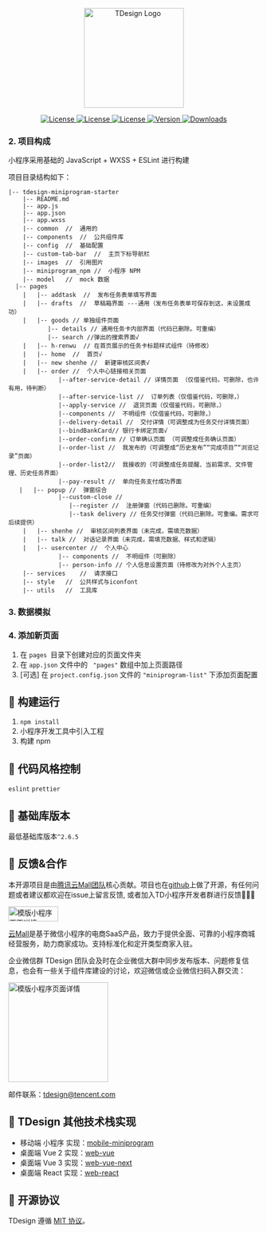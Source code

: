 <p align="center">
  <a href="https://tdesign.tencent.com/" target="_blank">
    <img alt="TDesign Logo" width="200" src="https://tdesign.gtimg.com/site/TDesign.png">
  </a>
</p>

<p align="center">
  <a href="https://img.shields.io/github/stars/Tencent/tdesign-miniprogram-starter-retail">
    <img src="https://img.shields.io/github/stars/Tencent/tdesign-miniprogram-starter-retail" alt="License">
  </a>  
  <a href="https://github.com/Tencent/tdesign-miniprogram-starter-retail/issues">
    <img src="https://img.shields.io/github/issues/Tencent/tdesign-miniprogram-starter-retail" alt="License">
  </a>  
  <a href="https://github.com/Tencent/tdesign-miniprogram-starter-retail/LICENSE">
    <img src="https://img.shields.io/github/license/Tencent/tdesign-miniprogram-starter-retail" alt="License">
  </a>
  <a href="https://www.npmjs.com/package/tdesign-miniprogram">
    <img src="https://img.shields.io/npm/v/tdesign-miniprogram.svg?sanitize=true" alt="Version">
  </a>
  <a href="https://www.npmjs.com/package/tdesign-miniprogram">
    <img src="https://img.shields.io/npm/dw/tdesign-miniprogram" alt="Downloads">
  </a>
</p>




### 2. 项目构成

小程序采用基础的 JavaScript + WXSS + ESLint 进行构建

项目目录结构如下：

```
|-- tdesign-miniprogram-starter
    |-- README.md
    |-- app.js
    |-- app.json
    |-- app.wxss
    |-- common	//	通用的
    |-- components	//	公共组件库
    |-- config	//	基础配置
    |-- custom-tab-bar	//	主页下标导航栏
    |-- images	//	引用图片
    |-- miniprogram_npm	//	小程序 NPM
    |-- model	//	mock 数据
  |-- pages
    |   |-- addtask  //  发布任务表单填写界面
    |   |-- drafts  //  草稿箱界面 ---通用（发布任务表单可保存到这，未设置成功）
    |   |-- goods // 单独组件页面
           |-- details // 通用任务卡内部界面（代码已删除。可重编）
           |-- search //弹出的搜索界面√
    |   |-- h-renwu  // 在首页展示的任务卡标题样式组件（待修改）
    |   |-- home  //  首页√
    |   |-- new shenhe //  新建审核区间表√
    |   |-- order //  个人中心链接相关页面
              |--after-service-detail // 详情页面 （仅借鉴代码，可删除，也许有用，待判断）
              |--after-service-list //  订单列表（仅借鉴代码，可删除，）
              |--apply-service //  退货页面（仅借鉴代码，可删除，）
              |--components //  不明组件（仅借鉴代码，可删除，）
              |--delivery-detail //  交付详情（可调整成为任务交付详情页面）
              |--bindBankCard// 银行卡绑定页面√
              |--order-confirm // 订单确认页面 （可调整成任务确认页面）
              |--order-list //  我发布的（可调整成“历史发布”“完成项目”“浏览记录”页面）
              |--order-list2//  我接收的（可调整成任务提醒、当前需求、文件管理、历史任务界面）
              |--pay-result //  单向任务支付成功界面
   |   |-- popup //  弹窗综合
              |--custom-close //
                 |--register //  注册弹窗（代码已删除。可重编）
                 |--task delivery // 任务交付弹窗（代码已删除。可重编。需求可后续提供）
    |   |-- shenhe //  审核区间列表界面（未完成，需填充数据）
    |   |-- talk //  对话记录界面（未完成，需填充数据、样式和逻辑）
    |   |-- usercenter //  个人中心
              |-- components //  不明组件（可删除）
              |-- person-info // 个人信息设置页面（待修改为对外个人主页）
    |-- services	//	请求接口
    |-- style	//	公共样式与iconfont
    |-- utils	//	工具库
```

### 3. 数据模拟



### 4. 添加新页面

1. 在 `pages `目录下创建对应的页面文件夹
2. 在 `app.json` 文件中的 ` "pages"` 数组中加上页面路径
3. [可选] 在 `project.config.json` 文件的 `"miniprogram-list"` 下添加页面配置

## :hammer: 构建运行

1. `npm install`
2. 小程序开发工具中引入工程
3. 构建 npm

## :art: 代码风格控制

`eslint` `prettier`

## :iphone: 基础库版本

最低基础库版本`^2.6.5`

## :dart: 反馈&合作

本开源项目是由[腾讯云Mall团队](https://ym.qq.com/)核心贡献。项目也在[github](https://github.com/Tencent/tdesign-miniprogram-starter-retail)上做了开源，有任何问题或者建议都欢迎在issue上留言反馈, 或者加入TD小程序开发者群进行反馈:star2::star2::star2:

<img src="https://cdn.qa.ym.qq.com/officical-site/assets/logo.png?auto=format&fit=max&w=384" width = "100" height = "30" alt="模版小程序页面详情" align=center />

[云Mall](https://ym.qq.com/)是基于微信小程序的电商SaaS产品，致力于提供全面、可靠的小程序商城经营服务，助力商家成功。支持标准化和定开类型商家入驻。

企业微信群
TDesign 团队会及时在企业微信大群中同步发布版本、问题修复信息，也会有一些关于组件库建设的讨论，欢迎微信或企业微信扫码入群交流：

<img src="https://oteam-tdesign-1258344706.cos.ap-guangzhou.myqcloud.com/site/doc/TDesign%20IM.png" width = "200" height = "200" alt="模版小程序页面详情" align=center />


邮件联系：tdesign@tencent.com

## :link: TDesign 其他技术栈实现

- 移动端 小程序 实现：[mobile-miniprogram](https://github.com/Tencent/tdesign-miniprogram)
- 桌面端 Vue 2 实现：[web-vue](https://github.com/Tencent/tdesign-vue)
- 桌面端 Vue 3 实现：[web-vue-next](https://github.com/Tencent/tdesign-vue-next)
- 桌面端 React 实现：[web-react](https://github.com/Tencent/tdesign-react)

## :page_with_curl: 开源协议

TDesign 遵循 [MIT 协议](https://github.com/Tencent/tdesign-miniprogram-starter-retail/LICENSE)。
